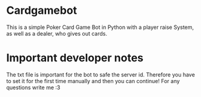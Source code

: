 # Cardgamebot
This is a simple Poker Card Game Bot in Python with a player raise System, as well as a dealer, who gives out cards.

# Important developer notes
The txt file is important for the bot to safe the server id. Therefore you have to set it for the first time manually and then you can continue!
For any questions write me :3
